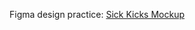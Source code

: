 Figma design practice:
[Sick Kicks Mockup](https://www.figma.com/file/phB3b0pOINTkTTnOTnpPqN/Untitled?node-id=0%3A1)